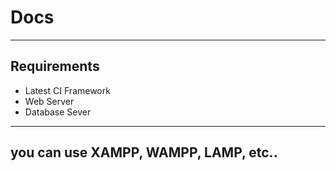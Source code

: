 # Docs
---
## Requirements
* Latest CI Framework
* Web Server
* Database Sever
---
you can use XAMPP, WAMPP, LAMP, etc..
---
